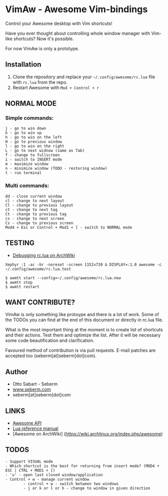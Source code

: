 VimAw - Awesome Vim-bindings
============================
Control your Awesome desktop with Vim shortcuts!

Have you ever thought about controlling whole window manager with Vim-like shortcuts? Now it's possible.

For now VimAw is only a prototype.

Installation
------------
1. Clone the repository and replace your `~/.config/awesome/rc.lua` file with `rc.lua` from the repo.
2. Restart Awesome with `Mod + Control + r`


NORMAL MODE
-----------
### Simple commands:
```
j - go to win down
k - go to win up
h - go to win on the left
H - go to previous window
l - go to win on the right
L - go to next widnow (same as Tab)
f - change to fullscreen
i - switch to INSERT mode
m - maximize window
n - minimize window (TODO - restoring window)
t - run terminal
```


### Multi commands:
```
dd - close current window
cl - change to next layout
Cl - change to previous layout
ct - change to next tag
Ct - change to previous tag
cs - change to next screen
Cs - change to previous screen
Mod4 + Esc or Control + Mod1 + ] - switch to NORMAL mode
```


TESTING
-------
* [Debugging rc.lua on ArchWiki](https://wiki.archlinux.org/index.php/awesome#Debugging_rc.lua)

```
Xephyr :1 -ac -br -noreset -screen 1152x720 & DISPLAY=:1.0 awesome -c ~/.config/awesome/rc.lua.test

$ awmtt start --config=~/.config/awesome/rc.lua.new
$ awmtt stop
$ awmtt restart
```


WANT CONTRIBUTE?
----------------
VimAw is only something like protoype and there is a lot of work. Some of the TODOs you can find at the end of this document or directly in rc.lua file. 

What is the most important thing at the moment is to create list of shortcuts and their actions. Test them and optimize the list. After it will be necessary some code beautification and clarification.

Favoured method of contribution is via pull requests. E-mail patches are accepted too (seberm[at]seberm[dot]com).


Author
------
* Otto Sabart - Seberm
* www.seberm.com
* seberm[at]seberm[dot]com


LINKS
-----
* [Awesome API](http://awesome.naquadah.org/doc/api/index.html)
* [Lua reference manual](http://www.lua.org/manual/5.1/manual.html)
* [Awesome on ArchWiki] (https://wiki.archlinux.org/index.php/awesome)



TODOS
-----
```
- Support VISUAL mode
- Which shortcut is the best for returning from insert mode? (MOD4 + ESC | CTRL + MOD1 + [)
- 'u' - open last closed window/application
- Control + w - manage current window
        - control + w - switch between two windows
        - j or k or l or h - change to window in given direction
```

